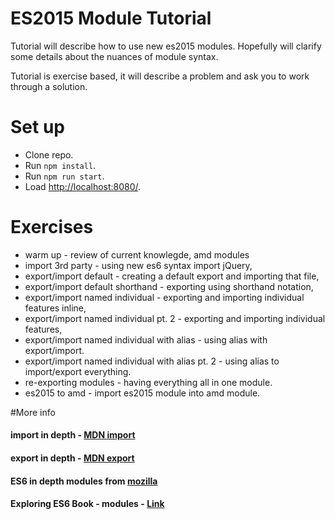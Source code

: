 # ES2015 Module Tutorial

Tutorial will describe how to use new es2015 modules.  Hopefully will clarify
some details about the nuances of module syntax.


Tutorial is exercise based, it will describe a problem and ask you to work through a solution.

# Set up
- Clone repo.
- Run `npm install`.
- Run `npm run start`.
- Load <http://localhost:8080/>.


# Exercises
- warm up - review of current knowlegde, amd modules
- import 3rd party - using new es6 syntax import jQuery,
- export/import default - creating a default export and importing that file,
- export/import default shorthand - exporting using shorthand notation,
- export/import named individual - exporting and importing individual features inline,
- export/import named individual pt. 2 - exporting and importing individual features,
- export/import named individual with alias - using alias with export/import.
- export/import named individual with alias pt. 2 - using alias to import/export everything.
- re-exporting modules - having everything all in one module.
- es2015 to amd - import es2015 module into amd module.

#More info
#### import in depth - [MDN import](https://developer.mozilla.org/en-US/docs/Web/JavaScript/Reference/Statements/import)
#### export in depth - [MDN export](https://developer.mozilla.org/en-US/docs/Web/JavaScript/Reference/Statements/export)
#### ES6 in depth modules from [mozilla](https://hacks.mozilla.org/2015/08/es6-in-depth-modules/)
#### Exploring ES6 Book - modules - [Link](http://exploringjs.com/es6/ch_modules.html)

